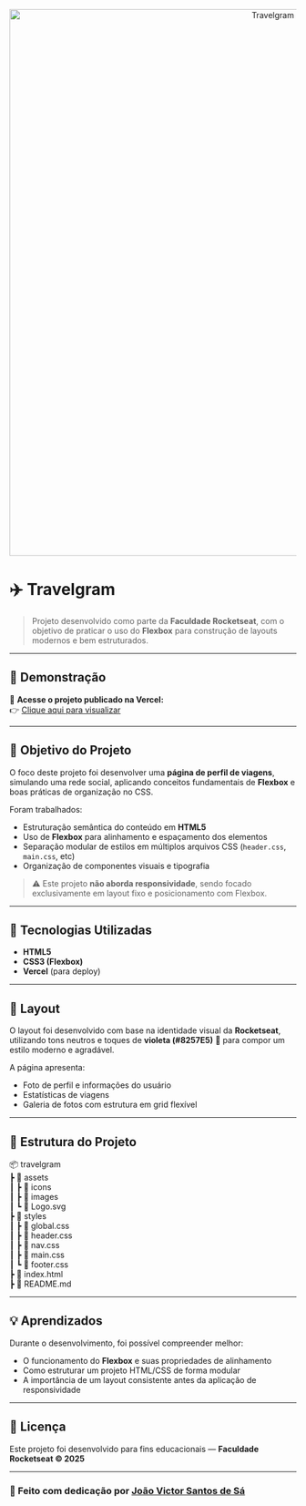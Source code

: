 <p align="center">
  <img src="./assets/Banner-Rocketseat.png" alt="Travelgram Banner" width="960">
</p>

# ✈️ Travelgram  

> Projeto desenvolvido como parte da **Faculdade Rocketseat**, com o objetivo de praticar o uso do **Flexbox** para construção de layouts modernos e bem estruturados.

---

## 🚀 Demonstração  

🔗 **Acesse o projeto publicado na Vercel:**  
👉 [Clique aqui para visualizar](https://travelgram-rho.vercel.app/)

---

## 🎯 Objetivo do Projeto  

O foco deste projeto foi desenvolver uma **página de perfil de viagens**, simulando uma rede social, aplicando conceitos fundamentais de **Flexbox** e boas práticas de organização no CSS.  

Foram trabalhados:  
- Estruturação semântica do conteúdo em **HTML5**  
- Uso de **Flexbox** para alinhamento e espaçamento dos elementos  
- Separação modular de estilos em múltiplos arquivos CSS (`header.css`, `main.css`, etc)  
- Organização de componentes visuais e tipografia  

> ⚠️ Este projeto **não aborda responsividade**, sendo focado exclusivamente em layout fixo e posicionamento com Flexbox.

---

## 🧠 Tecnologias Utilizadas  

- **HTML5**  
- **CSS3 (Flexbox)**  
- **Vercel** (para deploy)

---

## 🎨 Layout  

O layout foi desenvolvido com base na identidade visual da **Rocketseat**, utilizando tons neutros e toques de **violeta (#8257E5)** 💜 para compor um estilo moderno e agradável.  

A página apresenta:  
- Foto de perfil e informações do usuário  
- Estatísticas de viagens  
- Galeria de fotos com estrutura em grid flexível  

---

## 📁 Estrutura do Projeto  

📦 travelgram <br>
┣ 📂 assets <br>
┃ ┣ 📂 icons <br>
┃ ┣ 📂 images <br>
┃ ┗ 📜 Logo.svg <br>
┣ 📂 styles <br>
┃ ┣ 📜 global.css <br>
┃ ┣ 📜 header.css <br>
┃ ┣ 📜 nav.css <br>
┃ ┣ 📜 main.css <br>
┃ ┗ 📜 footer.css <br>
┣ 📜 index.html <br>
┣ 📜 README.md <br>

---

## 💡 Aprendizados  

Durante o desenvolvimento, foi possível compreender melhor:  
- O funcionamento do **Flexbox** e suas propriedades de alinhamento  
- Como estruturar um projeto HTML/CSS de forma modular  
- A importância de um layout consistente antes da aplicação de responsividade  

---

## 🧾 Licença  

Este projeto foi desenvolvido para fins educacionais — **Faculdade Rocketseat © 2025**

---

### 💜 Feito com dedicação por [João Victor Santos de Sá](https://www.linkedin.com/in/joao-victor-sa/)
